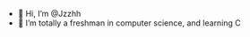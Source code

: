 - 👋 Hi, I’m @Jzzhh
- 🌱 I’m totally a freshman in computer science, and learning C

<!---
Jzzhh/Jzzhh is a ✨ special ✨ repository because its `README.md` (this file) appears on your GitHub profile.
You can click the Preview link to take a look at your changes.
--->
